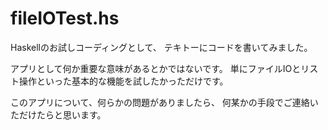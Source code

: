 # fileIOTest.hs

Haskellのお試しコーディングとして、
テキトーにコードを書いてみました。

アプリとして何か重要な意味があるとかではないです。
単にファイルIOとリスト操作といった基本的な機能を試したかっただけです。

このアプリについて、何らかの問題がありましたら、
何某かの手段でご連絡いただけたらと思います。
